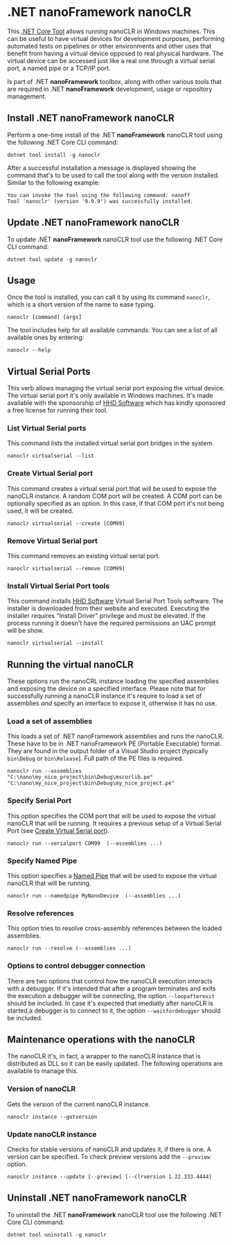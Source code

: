 # .NET nanoFramework nanoCLR

This [.NET Core Tool](https://docs.microsoft.com/en-us/dotnet/core/tools/global-tools) allows running nanoCLR in Windows machines. This can be useful to have virtual devices for development purposes, performing automated tests on pipelines or other environments and other uses that benefit from having a virtual device opposed to real  physical hardware. The virtual device can be accessed just like a real one through a virtual serial port, a named pipe or a TCP/IP port.

Is part of .NET **nanoFramework** toolbox, along with other various tools that are required in .NET **nanoFramework** development, usage or repository management.

## Install .NET **nanoFramework** nanoCLR

Perform a one-time install of the .NET **nanoFramework** nanoCLR tool using the following .NET Core CLI command:

```console
dotnet tool install -g nanoclr
```

After a successful installation a message is displayed showing the command that's to be used to call the tool along with the version installed. Similar to the following example:

```console
You can invoke the tool using the following command: nanoff
Tool 'nanoclr' (version '9.9.9') was successfully installed.
```

## Update .NET **nanoFramework** nanoCLR

To update .NET **nanoFramework** nanoCLR tool use the following .NET Core CLI command:

```console
dotnet tool update -g nanoclr
```

## Usage

Once the tool is installed, you can call it by using its command `nanoclr`, which is a short version of the name to ease typing.

```console
nanoclr [command] [args]
```

The tool includes help for all available commands. You can see a list of all available ones by entering:

```console
nanoclr --help
```

## Virtual Serial Ports

This verb allows managing the virtual serial port exposing the virtual device.
The virtual serial port it's only available in Windows machines. It's made available with the sponsorship of [HHD Software](https://www.hhdsoftware.com/) which has kindly sponsored a free license for running their tool.

### List Virtual Serial ports

This command lists the installed virtual serial port bridges in the system.

```console
nanoclr virtualserial --list
```

### Create Virtual Serial port

This command creates a virtual serial port that will be used to expose the nanoCLR instance. A random COM port will be created.
A COM port can be optionally specified as an option. In this case, if that COM port it's not being used, it will be created.

```console
nanoclr virtualserial --create [COM99]
```

### Remove Virtual Serial port

This command removes an existing virtual serial port.

```console
nanoclr virtualserial --remove [COM99]
```

### Install Virtual Serial Port tools

This command installs [HHD Software](https://www.hhdsoftware.com/) Virtual Serial Port Tools software. The installer is downloaded from their website and executed. Executing the installer requires "Install Driver" privilege and must be elevated. If the process running it doesn't have the required permissions an UAC prompt will be show.

```console
nanoclr virtualserial --install
```

## Running the virtual nanoCLR

These options run the nanoCRL instance loading the specified assemblies and exposing the device on a specified interface. Please note that for successfully running a nanoCLR instance it's require to load a set of assemblies _and_ specify an interface to expose it, otherwise it has no use.

### Load a set of assemblies

This loads a set of .NET nanoFramework assemblies and runs the nanoCLR. These have to be in .NET nanoFramework PE (Portable Executable) format.
They are found in the output folder of a Visual Studio project (typically `bin\Debug` or `bin\Release`). Full path of the PE files is required.

```console
nanoclr run --assemblies "C:\nano\my_nice_project\bin\Debug\mscorlib.pe" "C:\nano\my_nice_project\bin\Debug\my_nice_project.pe"
```

### Specify Serial Port

This option specifies the COM port that will be used to expose the virtual nanoCLR that will be running. It requires a previous setup of a Virtual Serial Port (see [Create Virtual Serial port](#create-virtual-serial-port)).

```console
nanoclr run --serialport COM99  (--assemblies ...)
```

### Specify Named Pipe

This option specifies a [Named Pipe](https://learn.microsoft.com/en-us/windows/win32/ipc/named-pipes) that will be used to expose the virtual nanoCLR that will be running.

```console
nanoclr run --namedpipe MyNanoDevice  (--assemblies ...)
```

### Resolve references

This option tries to resolve cross-assembly references between the loaded assemblies.

```console
nanoclr run --resolve (--assemblies ...)
```

### Options to control debugger connection

There are two options that control how the nanoCLR execution interacts with a debugger. If it's intended that after a program terminates and exits the execution a debugger will be connecting, the option `--loopafterexit` should be included.
In case it's expected that imediatly after nanoCLR is started,a debugger is to connect to it, the option `--waitfordebugger` should be included.

## Maintenance operations with the nanoCLR

The nanoCLR it's, in fact, a wrapper to the nanoCLR instance that is distributed as DLL so it can be easily updated.
The following operations are available to manage this.

### Version of nanoCLR

Gets the version of the current nanoCLR instance.

```console
nanoclr instance --getversion
```

### Update nanoCLR instance

Checks for stable versions of nanoCLR and updates it, if there is one. A version can be specified. To check preview versions add the `--preview` option.

```console
nanoclr instance --update [--preview] [--clrversion 1.22.333.4444]
```

## Uninstall .NET **nanoFramework** nanoCLR

To uninstall the .NET **nanoFramework** nanoCLR tool use the following .NET Core CLI command:

```console
dotnet tool uninstall -g nanoclr
```
